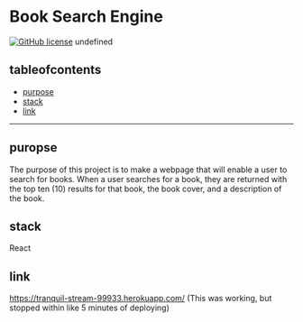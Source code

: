 # Book Search Engine
  [![GitHub license](https://img.shields.io/badge/license-MIT-blue.svg)](undefined)
  undefined
  ## tableofcontents
  * [purpose](#purpose)
  * [stack](#stack)
  * [link](#link)
  ---
  ## puropse
  The purpose of this project is to make a webpage that will enable a user to search for books. When a user searches for a book, they are returned with the top ten (10) results for that book, the book cover, and a description of the book.
  ## stack
  React
  ## link
  https://tranquil-stream-99933.herokuapp.com/ (This was working, but stopped within like 5 minutes of deploying)
